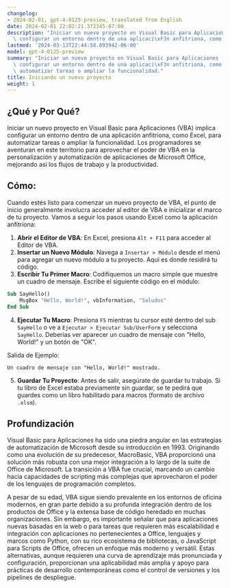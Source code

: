 ```yaml
---
changelog:
- 2024-02-01, gpt-4-0125-preview, translated from English
date: 2024-02-01 22:02:21.372345-07:00
description: "Iniciar un nuevo proyecto en Visual Basic para Aplicaciones (VBA) implica\
  \ configurar un entorno dentro de una aplicaci\xF3n anfitriona, como Excel, para\u2026"
lastmod: '2024-03-13T22:44:58.893942-06:00'
model: gpt-4-0125-preview
summary: "Iniciar un nuevo proyecto en Visual Basic para Aplicaciones (VBA) implica\
  \ configurar un entorno dentro de una aplicaci\xF3n anfitriona, como Excel, para\
  \ automatizar tareas o ampliar la funcionalidad."
title: Iniciando un nuevo proyecto
weight: 1
---
```


## ¿Qué y Por Qué?

Iniciar un nuevo proyecto en Visual Basic para Aplicaciones (VBA) implica configurar un entorno dentro de una aplicación anfitriona, como Excel, para automatizar tareas o ampliar la funcionalidad. Los programadores se aventuran en este territorio para aprovechar el poder de VBA en la personalización y automatización de aplicaciones de Microsoft Office, mejorando así los flujos de trabajo y la productividad.

## Cómo:

Cuando estés listo para comenzar un nuevo proyecto de VBA, el punto de inicio generalmente involucra acceder al editor de VBA e inicializar el marco de tu proyecto. Vamos a seguir los pasos usando Excel como la aplicación anfitriona:

1. **Abrir el Editor de VBA**: En Excel, presiona `Alt + F11` para acceder al Editor de VBA.
2. **Insertar un Nuevo Módulo**: Navega a `Insertar > Módulo` desde el menú para agregar un nuevo módulo a tu proyecto. Aquí es donde residirá tu código.
3. **Escribir Tu Primer Macro**: Codifiquemos un macro simple que muestre un cuadro de mensaje. Escribe el siguiente código en el módulo:

```vb
Sub SayHello()
    MsgBox "Hello, World!", vbInformation, "Saludos"
End Sub
```

4. **Ejecutar Tu Macro**: Presiona `F5` mientras tu cursor esté dentro del sub `SayHello` o ve a `Ejecutar > Ejecutar Sub/UserForm` y selecciona `SayHello`. Deberías ver aparecer un cuadro de mensaje con "Hello, World!" y un botón de "OK".

Salida de Ejemplo:

```plaintext
Un cuadro de mensaje con "Hello, World!" mostrado.
```

5. **Guardar Tu Proyecto**: Antes de salir, asegúrate de guardar tu trabajo. Si tu libro de Excel estaba previamente sin guardar, se te pedirá que guardes como un libro habilitado para macros (formato de archivo `.xlsm`).

## Profundización

Visual Basic para Aplicaciones ha sido una piedra angular en las estrategias de automatización de Microsoft desde su introducción en 1993. Originando como una evolución de su predecesor, MacroBasic, VBA proporcionó una solución más robusta con una mejor integración a lo largo de la suite de Office de Microsoft. La transición a VBA fue crucial, marcando un cambio hacia capacidades de scripting más complejas que aprovecharon el poder de los lenguajes de programación completos.

A pesar de su edad, VBA sigue siendo prevalente en los entornos de oficina modernos, en gran parte debido a su profunda integración dentro de los productos de Office y la extensa base de código heredado en muchas organizaciones. Sin embargo, es importante señalar que para aplicaciones nuevas basadas en la web o para tareas que requieren más escalabilidad e integración con aplicaciones no pertenecientes a Office, lenguajes y marcos como Python, con su rico ecosistema de bibliotecas, o JavaScript para Scripts de Office, ofrecen un enfoque más moderno y versátil. Estas alternativas, aunque requieren una curva de aprendizaje más pronunciada y configuración, proporcionan una aplicabilidad más amplia y apoyo para prácticas de desarrollo contemporáneas como el control de versiones y los pipelines de despliegue.
